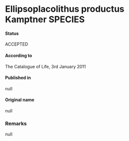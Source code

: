 Ellipsoplacolithus productus Kamptner SPECIES
=======

#### Status
ACCEPTED

#### According to
The Catalogue of Life, 3rd January 2011

#### Published in
null

#### Original name
null

### Remarks
null